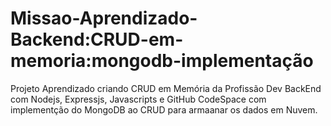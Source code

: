 # Missao-Aprendizado-Backend:CRUD-em-memoria:mongodb-implementação
Projeto Aprendizado criando CRUD em Memória da Profissão Dev BackEnd com Nodejs, Expressjs, Javascripts e GitHub CodeSpace com implementção do MongoDB ao CRUD para armaanar os dados em Nuvem.
